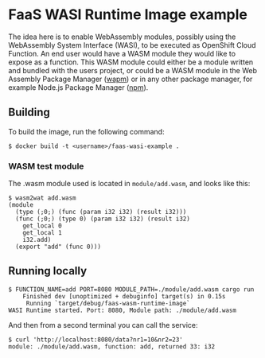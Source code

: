 # FaaS WASI Runtime Image example
The idea here is to enable WebAssembly modules, possibly using the WebAssembly
System Interface (WASI), to be executed as OpenShift Cloud Function. An end
user would have a WASM module they would like to expose as a function. This
WASM module could either be a module written and bundled with the users
project, or could be a WASM module in the Web Assembly Package Manager
([wapm](https://wapm.io)) or in any other package manager, for example Node.js
Package Manager ([npm](https://www.npmjs.com/)).

## Building

To build the image, run the following command:
```console
$ docker build -t <username>/faas-wasi-example .
```

### WASM test module
The .wasm module used is located in `module/add.wasm`, and looks like this:
```console
$ wasm2wat add.wasm
(module
  (type (;0;) (func (param i32 i32) (result i32)))
  (func (;0;) (type 0) (param i32 i32) (result i32)
    get_local 0
    get_local 1
    i32.add)
  (export "add" (func 0)))
```

## Running locally
```console
$ FUNCTION_NAME=add PORT=8080 MODULE_PATH=./module/add.wasm cargo run
    Finished dev [unoptimized + debuginfo] target(s) in 0.15s
     Running `target/debug/faas-wasm-runtime-image`
WASI Runtime started. Port: 8080, Module path: ./module/add.wasm
```
And then from a second terminal you can call the service:
```console
$ curl 'http://localhost:8080/data?nr1=10&nr2=23'
module: ./module/add.wasm, function: add, returned 33: i32
```
